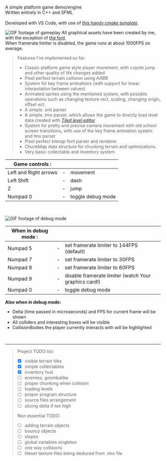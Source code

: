 A simple platform game demo/engine <br>
Written entirely in C++ and SFML <br><br>
Developed with VS Code, with use of *[this handy cmake template](https://github.com/SFML/cmake-sfml-project)*. <br>

![GIF footage of gameplay](media/main_gameplay.gif)
All graphical assets have been created by me, with the exception of [the font](https://zichy.itch.io/kubasta). <br>
When framerate limiter is disabled, the game runs at about 1000FPS on average.

>
>Features I've implemented so far:
>- Classic platform game style player movement, with coyote jump and other quality of life changes added
>- Pixel perfect terrain collision using AABB
>- System for key frame animations (with support for linear interpolation between values)
>- Animated sprites using the mentioned system, with possible operations such as changing texture rect, scaling, changing origin, offset ect.
>- A simple .xml parser
>- A simple .tmx parser, which allows the game to directly load level data created with *[Tiled level editor](https://www.mapeditor.org)*
>- System for pretty and precise camera movement with old school screen transitions, with use of the key frame animation system and tmx parser
>- Pixel perfect bitmap font parser and renderer
>- ChunkMap data structure for chunking terrain and optimizations.
>- Very basic collectable and inventory system


| Game controls : |||
|-----------------------|---|-------------------|
| Left and Right arrows | - | movement          |
| Left Shift            | - | dash              |
| Z                     | - | jump              |
| Numpad 0              | - | toggle debug mode |

<br>

![GIF footage of debug mode](media/debug_gameplay.gif)

| When in debug mode : |||
|-----------------------|---|-------------------|
| Numpad 5 | - | set framerate limiter to 144FPS (default)  |
| Numpad 7 | - | set framerate limiter to 30FPS             |
| Numpad 8 | - | set framerate limiter to 60FPS             |
| Numpad 9 | - | disable framerate limiter (watch Your graphics card!)            |
| Numpad 0              | - | toggle debug mode |

**Also when in debug mode:** <br>
- Delta (time passed in microseconds) and FPS for current frame will be shown <br>
- All colliders and interesting boxes will be visible <br>
- CollisionBodies the player currently interacts with will be highlighted

<br>


---

>
>Project TODO list:
>- [x] visible terrain tiles
>- [X] simple collectables
>- [X] inventory hud
>- [ ] enemies, goombalike
>- [ ] proper chunking when collision
>- [ ] loading levels
>- [ ] proper program structure
>- [ ] source files arrangement
>- [ ] slicing delta if too high
>
>Non essential TODO:
>- [ ] adding terrain objects
>- [ ] bouncy objects
>- [ ] slopes
>- [ ] global variables singleton
>- [ ] one way collisions
>- [ ] tileset texture files being deduced from .tmx file
>